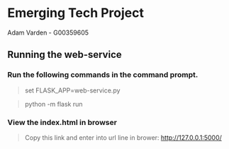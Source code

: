 # Emerging Tech Project
Adam Varden - G00359605


## Running the web-service
### Run the following commands in the command prompt.
> set FLASK_APP=web-service.py

> python -m flask run

### View the index.html in browser
> Copy this link and enter into url line in brower:
> http://127.0.0.1:5000/
